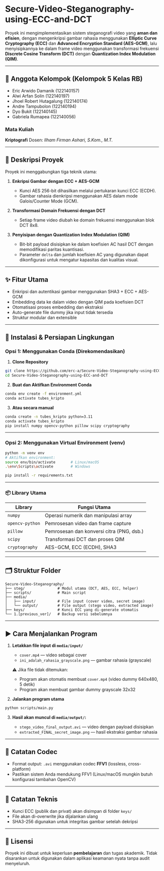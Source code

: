 # Secure-Video-Steganography-using-ECC-and-DCT

Proyek ini mengimplementasikan sistem steganografi video yang **aman dan efisien**, dengan mengenkripsi gambar rahasia menggunakan **Elliptic Curve Cryptography (ECC)** dan **Advanced Encryption Standard (AES-GCM)**, lalu menyisipkannya ke dalam frame video menggunakan transformasi frekuensi **Discrete Cosine Transform (DCT)** dengan **Quantization Index Modulation (QIM)**.

---

## 👥 Anggota Kelompok (Kelompok 5 Kelas RB)

* Eric Arwido Damanik (122140157)
* Alwi Arfan Solin (122140197)
* Jhoel Robert Hutagalung (122140174)
* Andre Tampubolon (122140194)
* Dyo Bukit (122140145)
* Gabriela Rumapea (122140056)

### Mata Kuliah

**Kriptografi**
Dosen: *Ilham Firman Ashari, S.Kom., M.T.*

---

## 🔐 Deskripsi Proyek

Proyek ini menggabungkan tiga teknik utama:

1. **Enkripsi Gambar dengan ECC + AES-GCM**

   * Kunci AES 256-bit dihasilkan melalui pertukaran kunci ECC (ECDH).
   * Gambar rahasia dienkripsi menggunakan AES dalam mode Galois/Counter Mode (GCM).

2. **Transformasi Domain Frekuensi dengan DCT**

   * Setiap frame video diubah ke domain frekuensi menggunakan blok DCT 8x8.

3. **Penyisipan dengan Quantization Index Modulation (QIM)**

   * Bit-bit payload disisipkan ke dalam koefisien AC hasil DCT dengan memodifikasi paritas kuantisasi.
   * Parameter `delta` dan jumlah koefisien AC yang digunakan dapat dikonfigurasi untuk mengatur kapasitas dan kualitas visual.

---

## ✨ Fitur Utama

* Enkripsi dan autentikasi gambar menggunakan SHA3 + ECC + AES-GCM
* Embedding data ke dalam video dengan QIM pada koefisien DCT
* Otomatisasi proses embedding dan ekstraksi
* Auto-generate file dummy jika input tidak tersedia
* Struktur modular dan extensible

---

## 🧪 Instalasi & Persiapan Lingkungan

### Opsi 1: Menggunakan Conda (Direkomendasikan)

1. **Clone Repository**

```bash
git clone https://github.com/erc-a/Secure-Video-Steganography-using-ECC-and-DCT.git
cd Secure-Video-Steganography-using-ECC-and-DCT
```

2. **Buat dan Aktifkan Environment Conda**

```bash
conda env create -f environment.yml
conda activate tubes_kripto
```

3. **Atau secara manual**

```bash
conda create -n tubes_kripto python=3.11
conda activate tubes_kripto
pip install numpy opencv-python pillow scipy cryptography
```

---

### Opsi 2: Menggunakan Virtual Environment (venv)

```bash
python -m venv env
# Aktifkan environment:
source env/bin/activate       # Linux/macOS
.\env\Scripts\activate        # Windows

pip install -r requirements.txt
```

---

### 📦 Library Utama

| Library         | Fungsi Utama                              |
| --------------- | ----------------------------------------- |
| `numpy`         | Operasi numerik dan manipulasi array      |
| `opencv-python` | Pemrosesan video dan frame capture        |
| `pillow`        | Pemrosesan dan konversi citra (PNG, dsb.) |
| `scipy`         | Transformasi DCT dan proses QIM           |
| `cryptography`  | AES-GCM, ECC (ECDH), SHA3                 |

---

## 🗂️ Struktur Folder

```
Secure-Video-Steganography/
├── steg/               # Modul utama (DCT, AES, ECC, helper)
├── scripts/            # Main script
├── media/
│   ├── input/          # File input (cover video, secret image)
│   └── output/         # File output (stego video, extracted image)
├── keys/               # Kunci ECC yang di-generate otomatis
└── 1.[previous_ver]/   # Backup versi sebelumnya
```

---

## ▶️ Cara Menjalankan Program

1. **Letakkan file input di `media/input/`**

   * `cover.mp4` — video sebagai cover
   * `ini_adalah_rahasia_grayscale.png` — gambar rahasia (grayscale)

   ⚠️ Jika file tidak ditemukan:

   * Program akan otomatis membuat `cover.mp4` (video dummy 640x480, 5 detik)
   * Program akan membuat gambar dummy grayscale 32x32

2. **Jalankan program utama**

```bash
python scripts/main.py
```

3. **Hasil akan muncul di `media/output/`:**

   * `stego_video_final_output.avi` — video dengan payload disisipkan
   * `extracted_FINAL_secret_image.png` — hasil ekstraksi gambar rahasia

---

## 🎥 Catatan Codec

* Format output: `.avi` menggunakan codec **FFV1** (lossless, cross-platform)
* Pastikan sistem Anda mendukung FFV1 (Linux/macOS mungkin butuh konfigurasi tambahan OpenCV)

---

## 📌 Catatan Teknis

* Kunci ECC (publik dan privat) akan disimpan di folder `keys/`
* File akan di-overwrite jika dijalankan ulang
* SHA3-256 digunakan untuk integritas gambar setelah dekripsi

---

## 🧭 Lisensi

Proyek ini dibuat untuk keperluan **pembelajaran** dan tugas akademik.
Tidak disarankan untuk digunakan dalam aplikasi keamanan nyata tanpa audit menyeluruh.
